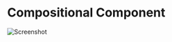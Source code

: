 # Compositional Component

![Screenshot](https://github.com/ululazmi41/compositional_omponent/blob/main/public/Screenshot.png?raw=true)

